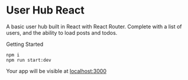 # User Hub React
A basic user hub built in React with React Router. Complete with a list of users, and the ability to load posts and todos.

Getting Started

    npm i
    npm run start:dev

Your app will be visible at [localhost:3000](http://localhost:3000/)